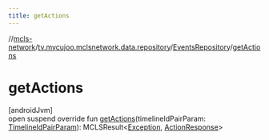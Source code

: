 ```yaml
---
title: getActions
---
```

//[mcls-network](../../../index.html)/[tv.mycujoo.mclsnetwork.data.repository](../index.html)/[EventsRepository](index.html)/[getActions](get-actions.html)



# getActions



[androidJvm]\
open suspend override fun [getActions](get-actions.html)(timelineIdPairParam: [TimelineIdPairParam](../../tv.mycujoo.mclsnetwork.domain.params/-timeline-id-pair-param/index.html)): MCLSResult&lt;[Exception](https://kotlinlang.org/api/latest/jvm/stdlib/kotlin/-exception/index.html), [ActionResponse](../../tv.mycujoo.mclsnetwork.data.entity/-action-response/index.html)&gt;




